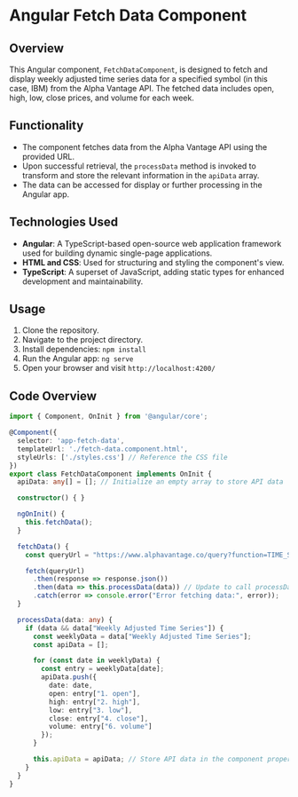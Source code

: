 # Angular Fetch Data Component

## Overview

This Angular component, `FetchDataComponent`, is designed to fetch and display weekly adjusted time series data for a specified symbol (in this case, IBM) from the Alpha Vantage API. The fetched data includes open, high, low, close prices, and volume for each week.

## Functionality

- The component fetches data from the Alpha Vantage API using the provided URL.
- Upon successful retrieval, the `processData` method is invoked to transform and store the relevant information in the `apiData` array.
- The data can be accessed for display or further processing in the Angular app.

## Technologies Used

- **Angular**: A TypeScript-based open-source web application framework used for building dynamic single-page applications.
- **HTML and CSS**: Used for structuring and styling the component's view.
- **TypeScript**: A superset of JavaScript, adding static types for enhanced development and maintainability.

## Usage

1. Clone the repository.
2. Navigate to the project directory.
3. Install dependencies: `npm install`
4. Run the Angular app: `ng serve`
5. Open your browser and visit `http://localhost:4200/`

## Code Overview

```typescript
import { Component, OnInit } from '@angular/core';

@Component({
  selector: 'app-fetch-data',
  templateUrl: './fetch-data.component.html',
  styleUrls: ['./styles.css'] // Reference the CSS file
})
export class FetchDataComponent implements OnInit {
  apiData: any[] = []; // Initialize an empty array to store API data

  constructor() { }

  ngOnInit() {
    this.fetchData();
  }

  fetchData() {
    const queryUrl = "https://www.alphavantage.co/query?function=TIME_SERIES_WEEKLY_ADJUSTED&symbol=IBM&apikey=demo";

    fetch(queryUrl)
      .then(response => response.json())
      .then(data => this.processData(data)) // Update to call processData
      .catch(error => console.error("Error fetching data:", error));
  }

  processData(data: any) {
    if (data && data["Weekly Adjusted Time Series"]) {
      const weeklyData = data["Weekly Adjusted Time Series"];
      const apiData = [];

      for (const date in weeklyData) {
        const entry = weeklyData[date];
        apiData.push({
          date: date,
          open: entry["1. open"],
          high: entry["2. high"],
          low: entry["3. low"],
          close: entry["4. close"],
          volume: entry["6. volume"]
        });
      }

      this.apiData = apiData; // Store API data in the component property
    }
  }
}
